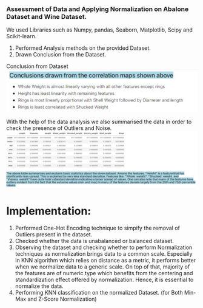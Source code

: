 ### Assessment of Data and Applying Normalization on Abalone Dataset and Wine Dataset.

We used Libraries such as Numpy, pandas, Seaborn, Matplotlib, Scipy and Scikit-learn.
1. Performed Analysis methods on the provided Dataset.
2. Drawn Conclusion from the Dataset.

Conclusion from Dataset
![Data-analysis](photos/Data-analysis.JPG)

With the help of the data analysis we also summarised the data in order to check the presence of Outliers and Noise.
![Data-summary](photos/Data-summary.JPG)

# Implementation:
1. Performed One-Hot Encoding technique to simpify the removal of Outliers present in the dataset.
2. Checked whether the data is unabalanced or balanced dataset.
3.  Observing the dataset and checking whether to perform Normalization techniques as normalization brings data to a common scale. Especially in KNN algorithm which relies on distance as a metric, it performs better when we normalize data to a generic scale. On top of that, majority of the features are of numeric type which benefits from the centering and standardization effect offered by normalization. Hence, it is essential to normalize the data.    
4. Performing KNN classification on the normalized Dataset. (for Both Min-Max and Z-Score Normalization)



